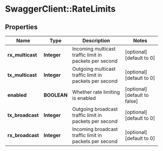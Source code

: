 # SwaggerClient::RateLimits

## Properties
Name | Type | Description | Notes
------------ | ------------- | ------------- | -------------
**rx_multicast** | **Integer** | Incoming multicast traffic limit in packets per second | [optional] [default to 0]
**tx_multicast** | **Integer** | Outgoing multicast traffic limit in packets per second | [optional] [default to 0]
**enabled** | **BOOLEAN** | Whether rate limiting is enabled | [optional] [default to false]
**tx_broadcast** | **Integer** | Outgoing broadcast traffic limit in packets per second | [optional] [default to 0]
**rx_broadcast** | **Integer** | Incoming broadcast traffic limit in packets per second | [optional] [default to 0]


